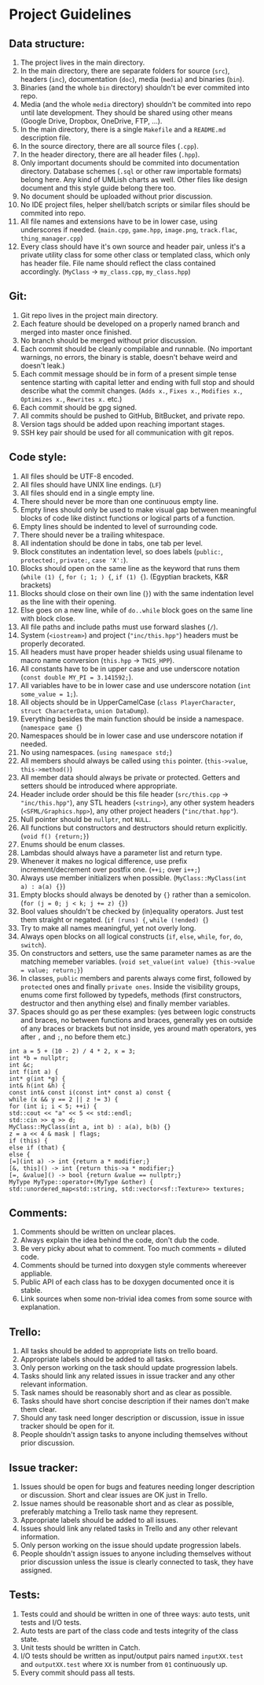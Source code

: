 # Project Guidelines

## Data structure:

1. The project lives in the main directory.
2. In the main directory, there are separate folders for source (```src```), headers (```inc```), documentation (```doc```), media (```media```) and binaries (```bin```).
3. Binaries (and the whole ```bin``` directory) shouldn't be ever commited into repo.
4. Media (and the whole ```media``` directory) shouldn't be commited into repo until late development. They should be shared using other means (Google Drive, Dropbox, OneDrive, FTP, ...).
5. In the main directory, there is a single ```Makefile``` and a ```README.md``` description file.
6. In the source directory, there are all source files (```.cpp```).
7. In the header directory, there are all header files (```.hpp```).
8. Only important documents should be commited into documentation directory. Database schemes (```.sql``` or other raw importable formats) belong here. Any kind of UMLish charts as well. Other files like design document and this style guide belong there too.
9. No document should be uploaded without prior discussion.
10. No IDE project files, helper shell/batch scripts or similar files should be commited into repo.
11. All file names and extensions have to be in lower case, using underscores if needed. (```main.cpp```, ```game.hpp```, ```image.png```, ```track.flac```, ```thing_manager.cpp```)
12. Every class should have it's own source and header pair, unless it's a private utility class for some other class or templated class, which only has header file. File name should reflect the class contained accordingly. (```MyClass``` -> ```my_class.cpp```, ```my_class.hpp```)

## Git:

1. Git repo lives in the project main directory.
2. Each feature should be developed on a properly named branch and merged into master once finished.
3. No branch should be merged without prior discussion.
4. Each commit should be cleanly compilable and runnable. (No important warnings, no errors, the binary is stable, doesn't behave weird and doesn't leak.)
5. Each commit message should be in form of a present simple tense sentence starting with capital letter and ending with full stop and should describe what the commit changes. (```Adds x.```, ```Fixes x.```, ```Modifies x.```, ```Optimizes x.```, ```Rewrites x.``` etc.)
6. Each commit should be gpg signed.
7. All commits should be pushed to GitHub, BitBucket, and private repo.
8. Version tags should be added upon reaching important stages.
9. SSH key pair should be used for all communication with git repos.

## Code style:

1. All files should be UTF-8 encoded.
2. All files should have UNIX line endings. (```LF```)
3. All files should end in a single empty line.
4. There should never be more than one continuous empty line.
5. Empty lines should only be used to make visual gap between meaningful blocks of code like distinct functions or logical parts of a function.
6. Empty lines should be indented to level of surrounding code.
7. There should never be a trailing whitespace.
8. All indentation should be done in tabs, one tab per level.
9. Block constitutes an indentation level, so does labels (```public:```, ```protected:```, ```private:```, ```case 'X':```).
10. Blocks should open on the same line as the keyword that runs them (```while (1) {```, ```for (; 1; ) {```, ```if (1) {```). (Egyptian brackets, K&R brackets)
11. Blocks should close on their own line (```}```) with the same indentation level as the line with their opening.
12. Else goes on a new line, while of ```do..while``` block goes on the same line with block close.
13. All file paths and include paths must use forward slashes (```/```).
14. System (```<iostream>```) and project (```"inc/this.hpp"```) headers must be properly decorated.
15. All headers must have proper header shields using usual filename to macro name conversion (```this.hpp``` -> ```THIS_HPP```).
16. All constants have to be in upper case and use underscore notation (```const double MY_PI = 3.141592;```).
17. All variables have to be in lower case and use underscore notation (```int some_value = 1;```).
18. All objects should be in UpperCamelCase (```class PlayerCharacter```, ```struct CharacterData```, ```union DataDump```).
19. Everything besides the main function should be inside a namespace. (```namespace game {```)
20. Namespaces should be in lower case and use underscore notation if needed.
21. No using namespaces. (```using namespace std;```)
22. All members should always be called using ```this``` pointer. (```this->value```, ```this->method()```)
23. All member data should always be private or protected. Getters and setters should be introduced where appropriate.
24. Header include order should be this file header (```src/this.cpp``` -> ```"inc/this.hpp"```), any STL headers (```<string>```), any other system headers (```<SFML/Graphics.hpp>```), any other project headers (```"inc/that.hpp"```).
25. Null pointer should be ```nullptr```, not ```NULL```.
26. All functions but constructors and destructors should return explicitly. (```void f() {return;}```)
27. Enums should be enum classes.
28. Lambdas should always have a parameter list and return type.
29. Whenever it makes no logical difference, use prefix increment/decrement over postfix one. (```++i;``` over ```i++;```)
30. Always use member initializers when possible. (```MyClass::MyClass(int a) : a(a) {}```)
31. Empty blocks should always be denoted by ```{}``` rather than a semicolon. (```for (j = 0; j < k; j += z) {}```)
32. Bool values shouldn't be checked by (in)equality operators. Just test them straight or negated. (```if (runs) {```, ```while (!ended) {```)
33. Try to make all names meaningful, yet not overly long.
34. Always open blocks on all logical constructs (```if```, ```else```, ```while```, ```for```, ```do```, ```switch```).
35. On constructors and setters, use the same parameter names as are the matching memeber variables. (```void set_value(int value) {this->value = value; return;}```)
36. In classes, ```public``` members and parents always come first, followed by ```protected``` ones and finally ```private ones```. Inside the visibility groups, enums come first followed by typedefs, methods (first constructors, destructor and then anything else) and finally member variables.
37. Spaces should go as per these examples: (yes between logic constructs and braces, no between functions and braces, generally yes on outside of any braces or brackets but not inside, yes around math operators, yes after ```,``` and ```;```, no before them etc.)
```
int a = 5 + (10 - 2) / 4 * 2, x = 3;
int *b = nullptr;
int &c;
int f(int a) {
int* g(int *g) {
int& h(int &h) {
const int& const i(const int* const a) const {
while (x && y == 2 || z != 3) {
for (int i; i < 5; ++i) {
std::cout << "a" << 5 << std::endl;
std::cin >> q >> d;
MyClass::MyClass(int a, int b) : a(a), b(b) {}
z = a << 4 & mask | flags;
if (this) {
else if (that) {
else {
[=](int a) -> int {return a * modifier;}
[&, this]() -> int {return this->a * modifier;}
[=, &value]() -> bool {return &value == nullptr;}
MyType MyType::operator+(MyType &other) {
std::unordered_map<std::string, std::vector<sf::Texture>> textures;
```

## Comments:

1. Comments should be written on unclear places.
2. Always explain the idea behind the code, don't dub the code.
3. Be very picky about what to comment. Too much comments = diluted code.
4. Comments should be turned into doxygen style comments whereever appliable.
5. Public API of each class has to be doxygen documented once it is stable.
6. Link sources when some non-trivial idea comes from some source with explanation.

## Trello:

1. All tasks should be added to appropriate lists on trello board.
2. Appropriate labels should be added to all tasks.
3. Only person working on the task should update progression labels.
4. Tasks should link any related issues in issue tracker and any other relevant information.
5. Task names should be reasonably short and as clear as possible.
6. Tasks should have short concise description if their names don't make them clear.
7. Should any task need longer description or discussion, issue in issue tracker should be open for it.
8. People shouldn't assign tasks to anyone including themselves without prior discussion.

## Issue tracker:

1. Issues should be open for bugs and features needing longer description or discussion. Short and clear issues are OK just in Trello.
2. Issue names should be reasonable short and as clear as possible, preferably matching a Trello task name they represent.
3. Appropriate labels should be added to all issues.
4. Issues should link any related tasks in Trello and any other relevant information.
5. Only person working on the issue should update progression labels.
6. People shouldn't assign issues to anyone including themselves without prior discussion unless the issue is clearly connected to task, they have assigned.

## Tests:

1. Tests could and should be written in one of three ways: auto tests, unit tests and I/O tests.
2. Auto tests are part of the class code and tests integrity of the class state.
3. Unit tests should be written in Catch.
4. I/O tests should be written as input/output pairs named ```inputXX.test``` and ```outputXX.test``` where ```XX``` is number from ```01``` continuously up.
5. Every commit should pass all tests.
